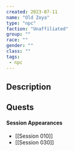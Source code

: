 ```yaml
---
created: 2023-07-11
name: "Old Zoya"
type: "npc"
faction: "Unaffiliated"
group: ""
race: ""
gender: ""
class: ""
tags:
 - npc
---
```

## Description


## Quests
<!-- QueryToSerialize: TASK FROM "DND - Drakkenheim/Quests" WHERE !completed AND contains(outlinks, [[Old Zoya]]) -->

#### Session Appearances
<!-- QueryToSerialize: LIST FROM [[Old Zoya]] WHERE file.folder = "DND - Drakkenheim/Sessions" -->
<!-- SerializedQuery: LIST FROM [[Old Zoya]] WHERE file.folder = "DND - Drakkenheim/Sessions" -->
- [[Session 010]]
- [[Session 030]]
<!-- SerializedQuery END -->



